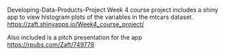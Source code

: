 Developing-Data-Products-Project
Week 4 course project includes a shiny app to view histogram plots of the variables in the mtcars dataset.
https://zaft.shinyapps.io/Week4_course_project/

Also included is a pitch presentation for the app https://rpubs.com/Zaft/749778